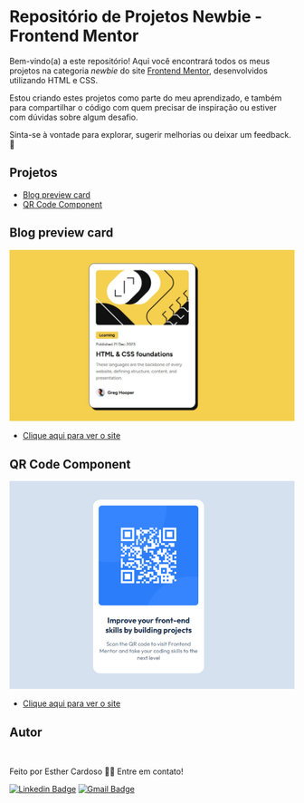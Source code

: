 # Repositório de Projetos Newbie - Frontend Mentor

Bem-vindo(a) a este repositório! Aqui você encontrará todos os meus projetos na categoria *newbie* do site [Frontend Mentor](https://www.frontendmentor.io/), desenvolvidos utilizando HTML e CSS.  

Estou criando estes projetos como parte do meu aprendizado, e também para compartilhar o código com quem precisar de inspiração ou estiver com dúvidas sobre algum desafio.

Sinta-se à vontade para explorar, sugerir melhorias ou deixar um feedback. 🚀

## Projetos
- [Blog preview card](#blog-preview-card)
- [QR Code Component](#qr-code-component)

## Blog preview card <a name="blog-preview-card"></a>
![Blog preview card](./blog-preview-card/blog-preview-card.jpg)
- [Clique aqui para ver o site](https://blog-preview-card-esther.netlify.app/)

## QR Code Component <a name="qr-code-component"></a>
![QR Code Component](./qr-code-component/qr-code-readme.png)
- [Clique aqui para ver o site](https://qr-code-component-esther.netlify.app/)


## Autor
<a href="https://www.instagram.com/_esther_cardoso/">
 <img src="https://avatars.githubusercontent.com/u/70102263?v=4" width="200px;" alt=""/>
 <br />
</a>

Feito por Esther Cardoso 👋🏽 Entre em contato!

[![Linkedin Badge](https://img.shields.io/badge/-Esther-blue?style=flat-square&logo=Linkedin&logoColor=white&link=https://www.linkedin.com/in/esther-cardoso/)](https://www.linkedin.com/in/esther-cardoso/)
[![Gmail Badge](https://img.shields.io/badge/-esthercardosofernandes@gmail.com-c14438?style=flat-square&logo=Gmail&logoColor=white&link=mailto:esthercardosofernandes.com)](mailto:esthercardosofernandes@gmail.com)